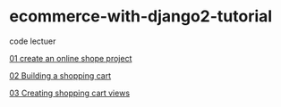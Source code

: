 # ecommerce-with-django2-tutorial

code lectuer

[01 create an online shope project](https://github.com/mhadiahmed/ecommerce-with-django2-tutorial/tree/c61e50b82b369832dbecfb7157ea084e85ea78e4)

[02 Building a shopping cart](https://github.com/mhadiahmed/ecommerce-with-django2-tutorial/tree/4cb7c38bddb018f94be99468546a52e5659e7cd3)

[03 Creating shopping cart views](https://github.com/mhadiahmed/ecommerce-with-django2-tutorial/tree/ea9cfa7b5badf43b5cea86145c0c6fe9b41a5d38)


